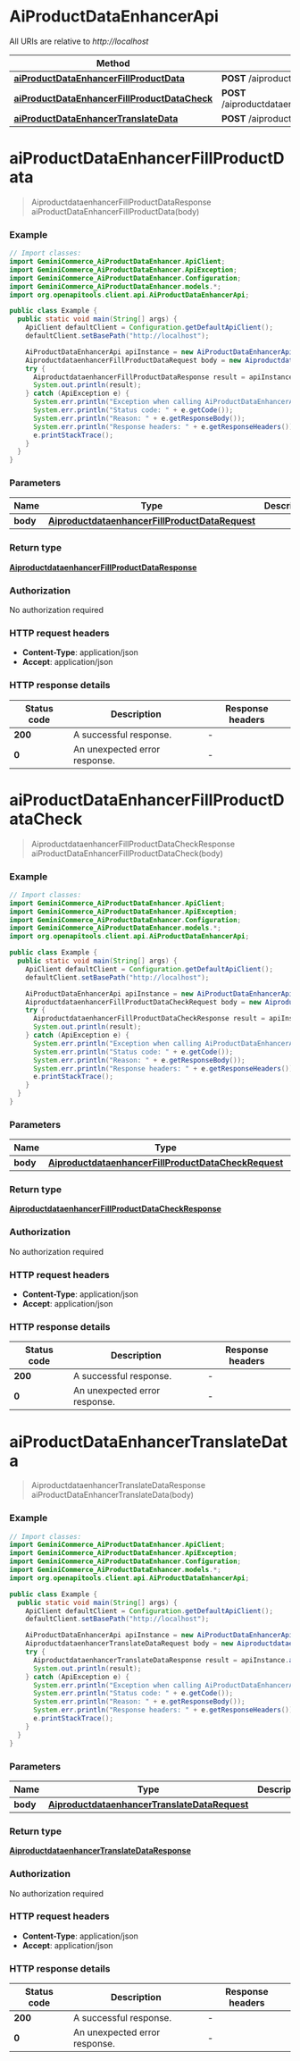 # AiProductDataEnhancerApi

All URIs are relative to *http://localhost*

| Method | HTTP request | Description |
|------------- | ------------- | -------------|
| [**aiProductDataEnhancerFillProductData**](AiProductDataEnhancerApi.md#aiProductDataEnhancerFillProductData) | **POST** /aiproductdataenhancer.AiProductDataEnhancer/FillProductData |  |
| [**aiProductDataEnhancerFillProductDataCheck**](AiProductDataEnhancerApi.md#aiProductDataEnhancerFillProductDataCheck) | **POST** /aiproductdataenhancer.AiProductDataEnhancer/FillProductDataCheck |  |
| [**aiProductDataEnhancerTranslateData**](AiProductDataEnhancerApi.md#aiProductDataEnhancerTranslateData) | **POST** /aiproductdataenhancer.AiProductDataEnhancer/TranslateData |  |


<a id="aiProductDataEnhancerFillProductData"></a>
# **aiProductDataEnhancerFillProductData**
> AiproductdataenhancerFillProductDataResponse aiProductDataEnhancerFillProductData(body)



### Example
```java
// Import classes:
import GeminiCommerce_AiProductDataEnhancer.ApiClient;
import GeminiCommerce_AiProductDataEnhancer.ApiException;
import GeminiCommerce_AiProductDataEnhancer.Configuration;
import GeminiCommerce_AiProductDataEnhancer.models.*;
import org.openapitools.client.api.AiProductDataEnhancerApi;

public class Example {
  public static void main(String[] args) {
    ApiClient defaultClient = Configuration.getDefaultApiClient();
    defaultClient.setBasePath("http://localhost");

    AiProductDataEnhancerApi apiInstance = new AiProductDataEnhancerApi(defaultClient);
    AiproductdataenhancerFillProductDataRequest body = new AiproductdataenhancerFillProductDataRequest(); // AiproductdataenhancerFillProductDataRequest | 
    try {
      AiproductdataenhancerFillProductDataResponse result = apiInstance.aiProductDataEnhancerFillProductData(body);
      System.out.println(result);
    } catch (ApiException e) {
      System.err.println("Exception when calling AiProductDataEnhancerApi#aiProductDataEnhancerFillProductData");
      System.err.println("Status code: " + e.getCode());
      System.err.println("Reason: " + e.getResponseBody());
      System.err.println("Response headers: " + e.getResponseHeaders());
      e.printStackTrace();
    }
  }
}
```

### Parameters

| Name | Type | Description  | Notes |
|------------- | ------------- | ------------- | -------------|
| **body** | [**AiproductdataenhancerFillProductDataRequest**](AiproductdataenhancerFillProductDataRequest.md)|  | |

### Return type

[**AiproductdataenhancerFillProductDataResponse**](AiproductdataenhancerFillProductDataResponse.md)

### Authorization

No authorization required

### HTTP request headers

 - **Content-Type**: application/json
 - **Accept**: application/json

### HTTP response details
| Status code | Description | Response headers |
|-------------|-------------|------------------|
| **200** | A successful response. |  -  |
| **0** | An unexpected error response. |  -  |

<a id="aiProductDataEnhancerFillProductDataCheck"></a>
# **aiProductDataEnhancerFillProductDataCheck**
> AiproductdataenhancerFillProductDataCheckResponse aiProductDataEnhancerFillProductDataCheck(body)



### Example
```java
// Import classes:
import GeminiCommerce_AiProductDataEnhancer.ApiClient;
import GeminiCommerce_AiProductDataEnhancer.ApiException;
import GeminiCommerce_AiProductDataEnhancer.Configuration;
import GeminiCommerce_AiProductDataEnhancer.models.*;
import org.openapitools.client.api.AiProductDataEnhancerApi;

public class Example {
  public static void main(String[] args) {
    ApiClient defaultClient = Configuration.getDefaultApiClient();
    defaultClient.setBasePath("http://localhost");

    AiProductDataEnhancerApi apiInstance = new AiProductDataEnhancerApi(defaultClient);
    AiproductdataenhancerFillProductDataCheckRequest body = new AiproductdataenhancerFillProductDataCheckRequest(); // AiproductdataenhancerFillProductDataCheckRequest | 
    try {
      AiproductdataenhancerFillProductDataCheckResponse result = apiInstance.aiProductDataEnhancerFillProductDataCheck(body);
      System.out.println(result);
    } catch (ApiException e) {
      System.err.println("Exception when calling AiProductDataEnhancerApi#aiProductDataEnhancerFillProductDataCheck");
      System.err.println("Status code: " + e.getCode());
      System.err.println("Reason: " + e.getResponseBody());
      System.err.println("Response headers: " + e.getResponseHeaders());
      e.printStackTrace();
    }
  }
}
```

### Parameters

| Name | Type | Description  | Notes |
|------------- | ------------- | ------------- | -------------|
| **body** | [**AiproductdataenhancerFillProductDataCheckRequest**](AiproductdataenhancerFillProductDataCheckRequest.md)|  | |

### Return type

[**AiproductdataenhancerFillProductDataCheckResponse**](AiproductdataenhancerFillProductDataCheckResponse.md)

### Authorization

No authorization required

### HTTP request headers

 - **Content-Type**: application/json
 - **Accept**: application/json

### HTTP response details
| Status code | Description | Response headers |
|-------------|-------------|------------------|
| **200** | A successful response. |  -  |
| **0** | An unexpected error response. |  -  |

<a id="aiProductDataEnhancerTranslateData"></a>
# **aiProductDataEnhancerTranslateData**
> AiproductdataenhancerTranslateDataResponse aiProductDataEnhancerTranslateData(body)



### Example
```java
// Import classes:
import GeminiCommerce_AiProductDataEnhancer.ApiClient;
import GeminiCommerce_AiProductDataEnhancer.ApiException;
import GeminiCommerce_AiProductDataEnhancer.Configuration;
import GeminiCommerce_AiProductDataEnhancer.models.*;
import org.openapitools.client.api.AiProductDataEnhancerApi;

public class Example {
  public static void main(String[] args) {
    ApiClient defaultClient = Configuration.getDefaultApiClient();
    defaultClient.setBasePath("http://localhost");

    AiProductDataEnhancerApi apiInstance = new AiProductDataEnhancerApi(defaultClient);
    AiproductdataenhancerTranslateDataRequest body = new AiproductdataenhancerTranslateDataRequest(); // AiproductdataenhancerTranslateDataRequest | 
    try {
      AiproductdataenhancerTranslateDataResponse result = apiInstance.aiProductDataEnhancerTranslateData(body);
      System.out.println(result);
    } catch (ApiException e) {
      System.err.println("Exception when calling AiProductDataEnhancerApi#aiProductDataEnhancerTranslateData");
      System.err.println("Status code: " + e.getCode());
      System.err.println("Reason: " + e.getResponseBody());
      System.err.println("Response headers: " + e.getResponseHeaders());
      e.printStackTrace();
    }
  }
}
```

### Parameters

| Name | Type | Description  | Notes |
|------------- | ------------- | ------------- | -------------|
| **body** | [**AiproductdataenhancerTranslateDataRequest**](AiproductdataenhancerTranslateDataRequest.md)|  | |

### Return type

[**AiproductdataenhancerTranslateDataResponse**](AiproductdataenhancerTranslateDataResponse.md)

### Authorization

No authorization required

### HTTP request headers

 - **Content-Type**: application/json
 - **Accept**: application/json

### HTTP response details
| Status code | Description | Response headers |
|-------------|-------------|------------------|
| **200** | A successful response. |  -  |
| **0** | An unexpected error response. |  -  |

